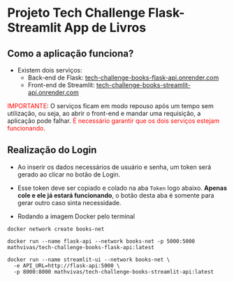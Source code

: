 # Projeto Tech Challenge Flask-Streamlit App de Livros

## Como a aplicação funciona?

- Existem dois serviços:
  - Back-end de Flask: [tech-challenge-books-flask-api.onrender.com](https://tech-challenge-books-flask-api.onrender.com)
  - Front-end de Streamlit: [tech-challenge-books-streamlit-api.onrender.com](https://tech-challenge-books-streamlit-api.onrender.com)

<span style="color:red">IMPORTANTE</span>: O serviços ficam em modo repouso após um tempo sem utilização, ou seja, ao abrir o front-end e mandar uma requisição, a aplicação pode falhar. <span style="color:red">É necessário garantir que os dois serviços estejam funcionando.</span>

## Realização do Login

- Ao inserir os dados necessários de usuário e senha, um token será gerado ao clicar no botão de Login.
- Esse token deve ser copiado e colado na aba ```Token``` logo abaixo. **Apenas cole e ele já estará funcionando**, o botão desta aba é somente para gerar outro caso sinta necessidade.



- Rodando a imagem Docker pelo terminal
```docker
docker network create books-net

docker run --name flask-api --network books-net -p 5000:5000 mathvivas/tech-challenge-books-flask-api:latest

docker run --name streamlit-ui --network books-net \
  -e API_URL=http://flask-api:5000 \
  -p 8000:8000 mathvivas/tech-challenge-books-streamlit-api:latest
```